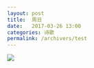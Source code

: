 ```yaml
---
layout: post
title:  周日
date:   2017-03-26 13:00
categories: 诗歌
permalink: /archivers/test
---
```


![](http://upload-images.jianshu.io/upload_images/1420306-04c715a7035ac910.jpg?imageMogr2/auto-orient/strip%7CimageView2/2/w/1080/q/50)